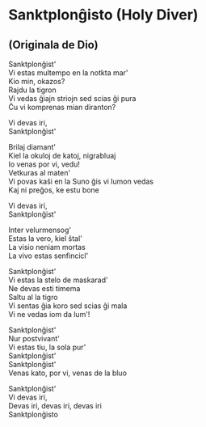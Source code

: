 <!-- Sanktplonĝisto (Holy Diver) :: 2024-03-17 16:36:00 -->

# Sanktplonĝisto (Holy Diver)

## (Originala de Dio)

Sanktplonĝist'  
Vi estas multempo en la notkta mar'  
Kio min, okazos?  
Rajdu la tigron  
Vi vedas ĝiajn striojn sed scias ĝi pura  
Ĉu vi komprenas mian diranton?  

Vi devas iri,  
Sanktplonĝist'  

Brilaj diamant'  
Kiel la okuloj de katoj, nigrabluaj  
Io venas por vi, vedu!  
Vetkuras al maten'  
Vi povas kaŝi en la Suno ĝis vi lumon vedas  
Kaj ni preĝos, ke estu bone  

Vi devas iri,  
Sanktplonĝist'  

Inter velurmensog'  
Estas la vero, kiel ŝtal'  
La visio neniam mortas  
La vivo estas senfincicl'  

Sanktplonĝist'  
Vi estas la stelo de maskarad'  
Ne devas esti timema  
Saltu al la tigro  
Vi sentas ĝia koro sed scias ĝi mala  
Vi ne vedas iom da lum'!  

Sanktplonĝist'  
Nur postvivant'  
Vi estas tiu, la sola pur'  
Sanktplonĝist'  
Sanktplonĝist'  
Venas kato, por vi, venas de la bluo  

Sanktplonĝist'  
Vi devas iri,  
Devas iri, devas iri, devas iri  
Sanktplonĝisto  

